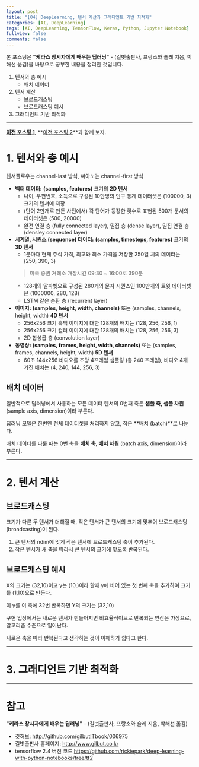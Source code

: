 ```yaml
---
layout: post
title: "[04] DeepLearning, 텐서 계산과 그래디언트 기반 최적화"
categories: [AI, DeepLearning]
tags: [AI, DeepLearning, TensorFlow, Keras, Python, Jupyter Notebook]
fullview: false
comments: false
---
```


본 포스팅은 **"케라스 창시자에게 배우는 딥러닝"** - (길벗출판사, 프랑소와 숄레 지음, 박해선 옮김)을 바탕으로 공부한 내용을 정리한 것입니다.

1. 텐서와 층 예시
    + 배치 데이터
2. 텐서 계산
    + 브로드캐스팅
    + 브로드캐스팅 예시
3. 그래디언트 기반 최적화

---

**[이전 포스팅 1](https://19tak.github.io/posts/02-dl/ "[02] DeepLearning, MNIST 손글씨 숫자 분류 문제")**, 
**[이전 포스팅 2](https://19tak.github.io/posts/03-dl/ "[03] DeepLearning, 활성화 함수")**과 함께 보자.

# 1. 텐서와 층 예시

텐서플로우는 channel-last 방식, 씨아노는 channel-first 방식

- **벡터 데이터:** **(samples, features)** 크기의 **2D 텐서**
    + 나이, 우편번호, 소득으로 구성된 10만명의 인구 통계 데이터셋은 (100000, 3) 크기의 텐서에 저장
    + (단어 2만개로 만든 사전에서) 각 단어가 등장한 횟수로 표현된 500개 문서의 데이터셋은 (500, 20000)
    + 완전 연결 층 (fully connected layer), 밀집 층 (dense layer), 밀집 연결 층 (densley connected layer)
- **시계열, 시퀀스 (sequence) 데이터:** **(samples, timesteps, features)** 크기의 **3D 텐서**
    + 1분마다 현재 주식 가격, 최고와 최소 가격을 저장한 250일 치의 데이터는 (250, 390, 3)
    > 미국 증권 거래소 개장시간 09:30 ~ 16:00로 390분
    + 128개의 알파벳으로 구성된 280개의 문자 시퀀스인 100만개의 트윗 데이터셋은 (1000000, 280, 128)
    + LSTM 같은 순환 층 (recurrent layer)
- **이미지:** **(samples, height, width, channels)** 또는 (samples, channels, height, width) **4D 텐서**
    + 256x256 크기 흑백 이미지에 대한 128개의 배치는 (128, 256, 256, 1)
    + 256x256 크기 컬러 이미지에 대한 128개의 배치는 (128, 256, 256, 3)
    + 2D 합성곱 층 (convolution layer)
- **동영상:** **(samples, frames, height, width, channels)** 또는 (samples, frames, channels, height, width) **5D 텐서**
    + 60초 144x256 비디오를 초당 4프레임 샘플링 (총 240 프레임), 비디오 4개 가진 배치는 (4, 240, 144, 256, 3)

## 배치 데이터

일반적으로 딥러닝에서 사용하는 모든 데이터 텐서의 0번째 축은 **샘플 축, 샘플 차원** (sample axis, dimension)이라 부른다.

딥러닝 모델은 한번엔 전체 데이터셋을 처리하지 않고, 작은 **배치 (batch)**로 나눈다.

배치 데이터를 다룰 때는 0번 축을 **배치 축, 배치 차원** (batch axis, dimension)이라 부른다.

---

# 2. 텐서 계산

## 브로드캐스팅

크기가 다른 두 텐서가 더해질 때, 작은 텐서가 큰 텐서의 크기에 맞추어 브로드캐스팅 (broadcasting)이 된다.

1. 큰 텐서의 ndim에 맞게 작은 텐서에 브로드캐스팅 축이 추가된다.
2. 작은 텐서가 새 축을 따라서 큰 텐서의 크기에 맞도록 반복된다.

## 브로드캐스팅 예시

X의 크기는 (32,10)이고 y는 (10,)이라 할때 y에 비어 있는 첫 번째 축을 추가하여 크기를 (1,10)으로 만든다.

이 y를 이 축에 32번 반복하면 Y의 크기는 (32,10)

구현 입장에서는 새로운 텐서가 만들어지면 비효율적이므로 반복되는 연산은 가상으로, 알고리즘 수준으로 일어난다.

새로운 축을 따라 반복된다고 생각하는 것이 이해하기 쉽다고 한다. 

---

# 3. 그래디언트 기반 최적화



---

# 참고

**"케라스 창시자에게 배우는 딥러닝"** - (길벗출판사, 프랑소와 숄레 지음, 박해선 옮김)

- 깃허브: <http://github.com/gilbutITbook/006975>
- 길벗출판사 홈페이지: <http://www.gilbut.co.kr>
- tensorflow 2.4 버전 코드 <https://github.com/rickiepark/deep-learning-with-python-notebooks/tree/tf2>